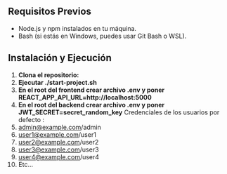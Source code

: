 ## Requisitos Previos

- Node.js y npm instalados en tu máquina.
- Bash (si estás en Windows, puedes usar Git Bash o WSL).

## Instalación y Ejecución

1. **Clona el repositorio:**
2. **Ejecutar ./start-project.sh**
3. **En el root del frontend crear archivo .env y poner REACT_APP_API_URL=http://localhost:5000**
4. **En el root del backend crear archivo .env y poner JWT_SECRET=secret_random_key**
Credenciales de los usuarios por defecto :
1. admin@example.com/admin
2. user1@example.com/user1
3. user2@example.com/user2
4. user3@example.com/user3
5. user4@example.com/user4
6. Etc...